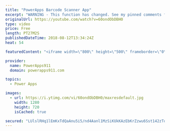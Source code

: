 ```yaml
---
title: "PowerApps Barcode Scanner App"
excerpt: "WARNING - This function has changed. See my pinned comments for more info.   updated 3/2/2019 PowerApps Barcode Scanner - Updated! https://youtu.be/kWUvttbYpu4 this new video is what you need.   In this video, you will learn how to use the PowerApps Barcode Scanner function. Turns out the Barcode Scanner"
originalUrl: https://youtube.com/watch?v=60ondObDBH0
type: video
price: Free
length: PT27M2S
publishedDateTime: 2018-08-12T13:34:24Z
heat: 54

featuredContent: "<iframe width=\"800\" height=\"500\" frameborder=\"0\" src=\"https://www.youtube.com/embed/60ondObDBH0\" allow=\"accelerometer; autoplay; encrypted-media; gyroscope; picture-in-picture\" allowfullscreen></iframe>"

provider:
  name: PowerApps911
  domain: powerapps911.com

topics:
  - Power Apps

images:
  - url: https://i.ytimg.com/vi/60ondObDBH0/maxresdefault.jpg
    width: 1280
    height: 720
    isCached: true

secured: "LUlslRHq1lEmKxTdQaAnu5i5/nd4Aanl1MzSiKUkKAzEbKrZzwu6Sst142zTo4MUQnVW+mU7oG9S38FO8txstjPE+PGsvbQ7YeWpfoYX9chi0URVEY24Xfifcc9HCfyWQi06VSzG07E0u104OjzQVPnHctwBpbvsT7cy1i6LDSNIs7KbVcHqu3Jjz01R3jqrR95Tvk9jfT8iGhPsYd93GXvKpfdaaV5+NuVfw77RKoKZkat2oWG9yW2kHi/WCcBMMy1BAQOa8yhsH34SDVMFBuBtX0L24exEkWf9jyG78K5Gfd1F1F5axomOsqbEg6na17JrDcW+R3BfFnHCPO1aWLGlS4a4xSnaY5c/J1eur3HyURm3EtcKzdX1GJkXTxxEZOLk8R4CCPxYJP4WkveUMSeuqYvQYS/4lMTWKukPxeE=;LJXq5qWzlmg/1AWuHC6kug=="
---
```


